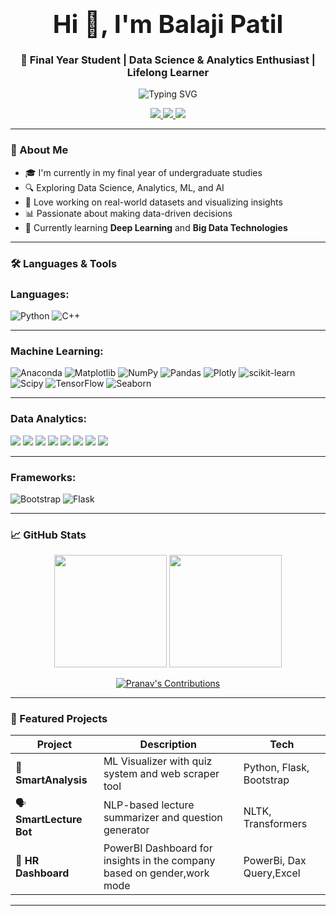 <h1 align="center"><strong><span style="font-size:40px;">Hi 👋, I'm Balaji Patil</span></strong></h1>
<h3 align="center">🚀 Final Year Student | Data Science & Analytics Enthusiast | Lifelong Learner</h3>
<p align="center">
  <img src="https://readme-typing-svg.demolab.com?font=Fira+Code&size=24&pause=1000&center=true&width=435&lines=Final+Year+Engineering+Student;Data+Science+%20+and+Analytics;Passionate+about+ML+%7C+AI+%7C+NLP;Loves+solving+problems" alt="Typing SVG" />
</p>


<p align="center">
  <a href="https://www.linkedin.com/in/balajipatil2703/" target="_blank">
    <img src="https://img.shields.io/badge/LinkedIn-blue?style=for-the-badge&logo=linkedin&logoColor=white" />
  </a>
  <a href="balajipatilstudy@gmail.com">
    <img src="https://img.shields.io/badge/Gmail-D14836?style=for-the-badge&logo=gmail&logoColor=white" />
  </a>
  <a href="http://balajipatilportfolio.netlify.app">
    <img src="https://img.shields.io/badge/Portfolio-000?style=for-the-badge&logo=vercel&logoColor=white" />
  </a>
</p>



---

### 🌟 About Me

- 🎓 I'm currently in my final year of undergraduate studies  
- 🔍 Exploring Data Science, Analytics, ML, and AI  
- 🧠 Love working on real-world datasets and visualizing insights  
- 📊 Passionate about making data-driven decisions  
- 🌱 Currently learning **Deep Learning** and **Big Data Technologies**

---

### 🛠️ Languages & Tools


<h3 align="left">Languages: </h3>

![Python](https://img.shields.io/badge/python-3670A0?style=for-the-badge&logo=python&logoColor=ffdd54)
![C++](https://img.shields.io/badge/c++-%2300599C.svg?style=for-the-badge&logo=c%2B%2B&logoColor=white)

---

<h3 align="left">Machine Learning: </h3>

![Anaconda](https://img.shields.io/badge/Anaconda-%2344A833.svg?style=for-the-badge&logo=anaconda&logoColor=white)
  ![Matplotlib](https://img.shields.io/badge/Matplotlib-%23ffffff.svg?style=for-the-badge&logo=Matplotlib&logoColor=black) 
  ![NumPy](https://img.shields.io/badge/numpy-%23013243.svg?style=for-the-badge&logo=numpy&logoColor=white) 
  ![Pandas](https://img.shields.io/badge/pandas-%23150458.svg?style=for-the-badge&logo=pandas&logoColor=white) 
  ![Plotly](https://img.shields.io/badge/Plotly-%233F4F75.svg?style=for-the-badge&logo=plotly&logoColor=white) 
  ![scikit-learn](https://img.shields.io/badge/scikit--learn-%23F7931E.svg?style=for-the-badge&logo=scikit-learn&logoColor=white) 
  ![Scipy](https://img.shields.io/badge/SciPy-%230C55A5.svg?style=for-the-badge&logo=scipy&logoColor=%white) 
  ![TensorFlow](https://img.shields.io/badge/TensorFlow-%23FF6F00.svg?style=for-the-badge&logo=TensorFlow&logoColor=white)
  ![Seaborn](https://img.shields.io/badge/Seaborn-%2300599C.svg?style=for-the-badge&logo=Seaborn&logoColor=white)





---

<h3 align="left">Data Analytics: </h3>

<p align="left">
  <img src="https://img.shields.io/badge/Python-FFD43B?style=for-the-badge&logo=python&logoColor=black" />
  <img src="https://img.shields.io/badge/SQL-336791?style=for-the-badge&logo=postgresql&logoColor=white" />
  <img src="https://img.shields.io/badge/R-276DC3?style=for-the-badge&logo=r&logoColor=white" />
  <img src="https://img.shields.io/badge/Pandas-2C2D72?style=for-the-badge&logo=pandas&logoColor=white" />
  <img src="https://img.shields.io/badge/Numpy-013243?style=for-the-badge&logo=numpy&logoColor=white" />
  <img src="https://img.shields.io/badge/Matplotlib-3776AB?style=for-the-badge&logo=matplotlib&logoColor=white" />
  <img src="https://img.shields.io/badge/PowerBI-F2C811?style=for-the-badge&logo=powerbi&logoColor=black" />
  <img src="https://img.shields.io/badge/Tableau-E67927?style=for-the-badge&logo=tableau&logoColor=white" />
</p>

---

<h3 align="left">Frameworks: </h3>

![Bootstrap](https://img.shields.io/badge/bootstrap-%238511FA.svg?style=for-the-badge&logo=bootstrap&logoColor=white) 
  ![Flask](https://img.shields.io/badge/flask-%23000.svg?style=for-the-badge&logo=flask&logoColor=white) 




---

### 📈 GitHub Stats

<p align="center">
  <img src="https://github-readme-stats.vercel.app/api?username=balajipatil27&show_icons=true&theme=tokyonight" height="180" />
  <img src="https://github-readme-stats.vercel.app/api/top-langs/?username=balajipatil27&layout=compact&theme=tokyonight" height="180"/>
</p>
<p align="center">
  <a href="https://github.com/balajipatil27">
    <img src="https://github-profile-summary-cards.vercel.app/api/cards/profile-details?username=balajipatil27&theme=radical" alt="Pranav's Contributions"/>
  </a>
   
</p>

---



### 🌟 Featured Projects

| Project | Description | Tech |
|--------|-------------|------|
| 🧠 **SmartAnalysis** | ML Visualizer with quiz system and web scraper tool | Python, Flask, Bootstrap |
| 🗣️ **SmartLecture Bot** | NLP-based lecture summarizer and question generator | NLTK, Transformers |
| 🧠 **HR Dashboard** | PowerBI Dashboard for insights in the company based on gender,work mode | PowerBi, Dax Query,Excel |



---





